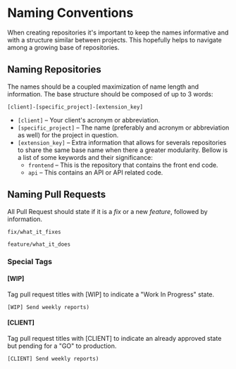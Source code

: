 # Naming Conventions
When creating repositories it's important to keep the names informative and with a structure similar between projects. This hopefully helps to navigate among a growing base of repositories.


## Naming Repositories
The names should be a coupled maximization of name length and information. The base structure should be composed of up to 3 words:

```
[client]-[specific_project]-[extension_key]
```

* `[client]` – Your client's acronym or abbreviation.
* `[specific_project]` – The name (preferably and acronym or abbreviation as well) for the project in question.
* `[extension_key]` – Extra information that allows for severals repositories to share the same base name when there a greater modularity. Bellow is a list of some keywords and their significance:
  * `frontend` – This is the repository that contains the front end code.
  * `api` – This contains an API or API related code.


## Naming Pull Requests
All Pull Request should state if it is a *fix* or a new *feature*, followed by information.

```
fix/what_it_fixes

feature/what_it_does
```

### Special Tags
#### [WIP]
Tag pull request titles with [WIP] to indicate a "Work In Progress" state.
```
[WIP] Send weekly reports)
```
#### [CLIENT]
Tag pull request titles with [CLIENT] to indicate an already approved state but pending for a "GO" to production.
```
[CLIENT] Send weekly reports)
```
